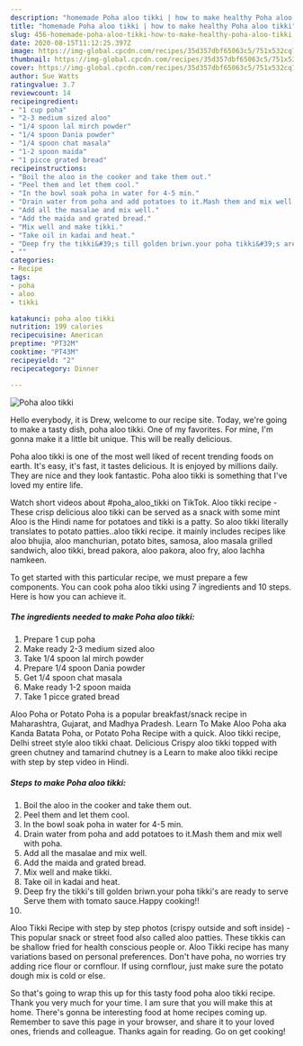 ```yaml
---
description: "homemade Poha aloo tikki | how to make healthy Poha aloo tikki"
title: "homemade Poha aloo tikki | how to make healthy Poha aloo tikki"
slug: 456-homemade-poha-aloo-tikki-how-to-make-healthy-poha-aloo-tikki
date: 2020-08-15T11:12:25.397Z
image: https://img-global.cpcdn.com/recipes/35d357dbf65063c5/751x532cq70/poha-aloo-tikki-recipe-main-photo.jpg
thumbnail: https://img-global.cpcdn.com/recipes/35d357dbf65063c5/751x532cq70/poha-aloo-tikki-recipe-main-photo.jpg
cover: https://img-global.cpcdn.com/recipes/35d357dbf65063c5/751x532cq70/poha-aloo-tikki-recipe-main-photo.jpg
author: Sue Watts
ratingvalue: 3.7
reviewcount: 14
recipeingredient:
- "1 cup poha"
- "2-3 medium sized aloo"
- "1/4 spoon lal mirch powder"
- "1/4 spoon Dania powder"
- "1/4 spoon chat masala"
- "1-2 spoon maida"
- "1 picce grated bread"
recipeinstructions:
- "Boil the aloo in the cooker and take them out."
- "Peel them and let them cool."
- "In the bowl soak poha in water for 4-5 min."
- "Drain water from poha and add potatoes to it.Mash them and mix well with poha."
- "Add all the masalae and mix well."
- "Add the maida and grated bread."
- "Mix well and make tikki."
- "Take oil in kadai and heat."
- "Deep fry the tikki&#39;s till golden briwn.your poha tikki&#39;s are ready to serve Serve them with tomato sauce.Happy cooking!!"
- ""
categories:
- Recipe
tags:
- poha
- aloo
- tikki

katakunci: poha aloo tikki 
nutrition: 199 calories
recipecuisine: American
preptime: "PT32M"
cooktime: "PT43M"
recipeyield: "2"
recipecategory: Dinner

---
```



![Poha aloo tikki](https://img-global.cpcdn.com/recipes/35d357dbf65063c5/751x532cq70/poha-aloo-tikki-recipe-main-photo.jpg)

Hello everybody, it is Drew, welcome to our recipe site. Today, we're going to make a tasty dish, poha aloo tikki. One of my favorites. For mine, I'm gonna make it a little bit unique. This will be really delicious.

Poha aloo tikki is one of the most well liked of recent trending foods on earth. It's easy, it's fast, it tastes delicious. It is enjoyed by millions daily. They are nice and they look fantastic. Poha aloo tikki is something that I've loved my entire life.

Watch short videos about #poha_aloo_tikki on TikTok. Aloo tikki recipe - These crisp delicious aloo tikki can be served as a snack with some mint Aloo is the Hindi name for potatoes and tikki is a patty. So aloo tikki literally translates to potato patties..aloo tikki recipe. it mainly includes recipes like aloo bhujia, aloo manchurian, potato bites, samosa, aloo masala grilled sandwich, aloo tikki, bread pakora, aloo pakora, aloo fry, aloo lachha namkeen.


To get started with this particular recipe, we must prepare a few components. You can cook poha aloo tikki using 7 ingredients and 10 steps. Here is how you can achieve it.

<!--inarticleads1-->

##### The ingredients needed to make Poha aloo tikki:

1. Prepare 1 cup poha
1. Make ready 2-3 medium sized aloo
1. Take 1/4 spoon lal mirch powder
1. Prepare 1/4 spoon Dania powder
1. Get 1/4 spoon chat masala
1. Make ready 1-2 spoon maida
1. Take 1 picce grated bread


Aloo Poha or Potato Poha is a popular breakfast/snack recipe in Maharashtra, Gujarat, and Madhya Pradesh. Learn To Make Aloo Poha aka Kanda Batata Poha, or Potato Poha Recipe with a quick. Aloo tikki recipe, Delhi street style aloo tikki chaat. Delicious Crispy aloo tikki topped with green chutney and tamarind chutney is a Learn to make aloo tikki recipe with step by step video in Hindi. 

<!--inarticleads2-->

##### Steps to make Poha aloo tikki:

1. Boil the aloo in the cooker and take them out.
1. Peel them and let them cool.
1. In the bowl soak poha in water for 4-5 min.
1. Drain water from poha and add potatoes to it.Mash them and mix well with poha.
1. Add all the masalae and mix well.
1. Add the maida and grated bread.
1. Mix well and make tikki.
1. Take oil in kadai and heat.
1. Deep fry the tikki&#39;s till golden briwn.your poha tikki&#39;s are ready to serve Serve them with tomato sauce.Happy cooking!!
1. 


Aloo Tikki Recipe with step by step photos (crispy outside and soft inside) - This popular snack or street food also called aloo patties. These tikkis can be shallow fried for health conscious people or. Aloo Tikki recipe has many variations based on personal preferences. Don&#39;t have poha, no worries try adding rice flour or cornflour. If using cornflour, just make sure the potato dough mix is cold or else. 

So that's going to wrap this up for this tasty food poha aloo tikki recipe. Thank you very much for your time. I am sure that you will make this at home. There's gonna be interesting food at home recipes coming up. Remember to save this page in your browser, and share it to your loved ones, friends and colleague. Thanks again for reading. Go on get cooking!
